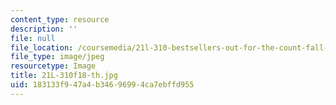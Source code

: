 ```yaml
---
content_type: resource
description: ''
file: null
file_location: /coursemedia/21l-310-bestsellers-out-for-the-count-fall-2018/183133f947a4b34696994ca7ebffd955_21L-310f18-th.jpg
file_type: image/jpeg
resourcetype: Image
title: 21L-310f18-th.jpg
uid: 183133f9-47a4-b346-9699-4ca7ebffd955
---
```

